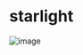 # starlight

![image](https://github.com/seongminHong1/starlight/assets/137602339/4b6045ff-3294-4913-8c88-cc1090fe2b02)
